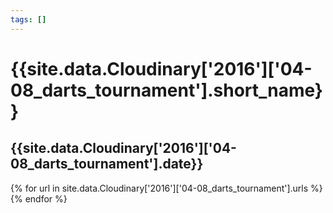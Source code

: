 ```yaml
---
tags: []
---
```

<div itemscope itemtype="http://schema.org/Photograph">
  <h1>{{site.data.Cloudinary['2016']['04-08_darts_tournament'].short_name}}</h1>
  <h2 class="event-date">{{site.data.Cloudinary['2016']['04-08_darts_tournament'].date}}</h2>
  {% for url in site.data.Cloudinary['2016']['04-08_darts_tournament'].urls %}
    <a itemprop="image" class="swipebox" title="" href="{{ site.cloudinary.baseurl }}/{{ url }}">
      <img alt="" itemprop="thumbnailUrl" src="{{ site.cloudinary.baseurl }}/h_150/{{ url }}" />
      <meta itemprop="isFamilyFriendly" content="true" />
    </a>
  {% endfor %}
</div>
